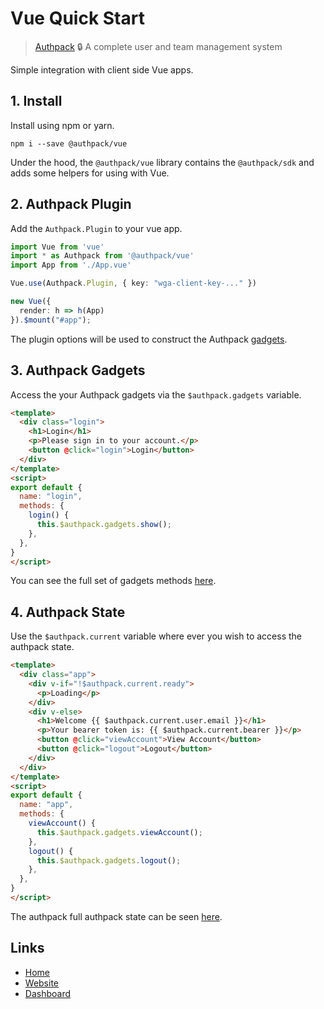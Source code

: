 # Vue Quick Start

> [Authpack](https://authpack.io) 🔒 A complete user and team management system

Simple integration with client side Vue apps.

## 1. Install

Install using npm or yarn.

```shell
npm i --save @authpack/vue
```

Under the hood, the `@authpack/vue` library contains the `@authpack/sdk` and adds some helpers for using with Vue.

## 2. Authpack Plugin

Add the `Authpack.Plugin` to your vue app.

```ts
import Vue from 'vue'
import * as Authpack from '@authpack/vue'
import App from './App.vue'

Vue.use(Authpack.Plugin, { key: "wga-client-key-..." })

new Vue({
  render: h => h(App)
}).$mount("#app");
```

The plugin options will be used to construct the Authpack [gadgets](https://github.com/jackrobertscott/authpack/blob/master/docs/quick/sdk.md).

## 3. Authpack Gadgets

Access the your Authpack gadgets via the `$authpack.gadgets` variable.

```html
<template>
  <div class="login">
    <h1>Login</h1>
    <p>Please sign in to your account.</p>
    <button @click="login">Login</button>
  </div>
</template>
<script>
export default {
  name: "login",
  methods: {
    login() {
      this.$authpack.gadgets.show();
    },
  },
}
</script>
```

You can see the full set of gadgets methods [here](https://github.com/jackrobertscott/authpack/blob/master/docs/quick/sdk.md).

## 4. Authpack State

Use the `$authpack.current` variable where ever you wish to access the authpack state.

```html
<template>
  <div class="app">
    <div v-if="!$authpack.current.ready">
      <p>Loading</p>
    </div>
    <div v-else>
      <h1>Welcome {{ $authpack.current.user.email }}</h1>
      <p>Your bearer token is: {{ $authpack.current.bearer }}</p>
      <button @click="viewAccount">View Account</button>
      <button @click="logout">Logout</button>
    </div>
  </div>
</template>
<script>
export default {
  name: "app",
  methods: {
    viewAccount() {
      this.$authpack.gadgets.viewAccount();
    },
    logout() {
      this.$authpack.gadgets.logout();
    },
  },
}
</script>
```

The authpack full authpack state can be seen [here](https://github.com/jackrobertscott/authpack/blob/master/docs/quick/state.md).

## Links

- [Home](https://github.com/jackrobertscott/authpack)
- [Website](https://authpack.io)
- [Dashboard](https://v1.authpack.io)